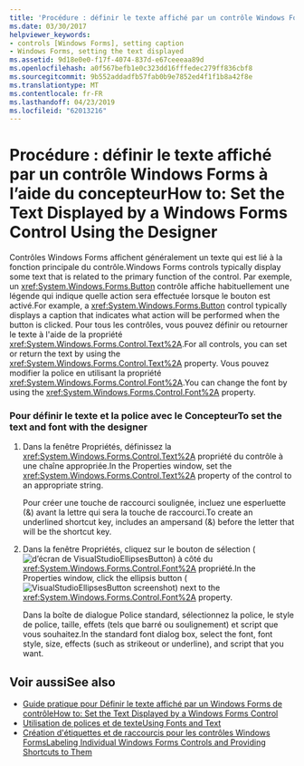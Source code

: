 ```yaml
---
title: 'Procédure : définir le texte affiché par un contrôle Windows Forms à l’aide du concepteur'
ms.date: 03/30/2017
helpviewer_keywords:
- controls [Windows Forms], setting caption
- Windows Forms, setting the text displayed
ms.assetid: 9d18e0e0-f17f-4074-837d-e67ceeeaa89d
ms.openlocfilehash: a0f567befb1e0c323dd16fffedec279ff836cbf8
ms.sourcegitcommit: 9b552addadfb57fab0b9e7852ed4f1f1b8a42f8e
ms.translationtype: MT
ms.contentlocale: fr-FR
ms.lasthandoff: 04/23/2019
ms.locfileid: "62013216"
---
```

# <a name="how-to-set-the-text-displayed-by-a-windows-forms-control-using-the-designer"></a><span data-ttu-id="6c8a7-102">Procédure : définir le texte affiché par un contrôle Windows Forms à l’aide du concepteur</span><span class="sxs-lookup"><span data-stu-id="6c8a7-102">How to: Set the Text Displayed by a Windows Forms Control Using the Designer</span></span>
<span data-ttu-id="6c8a7-103">Contrôles Windows Forms affichent généralement un texte qui est lié à la fonction principale du contrôle.</span><span class="sxs-lookup"><span data-stu-id="6c8a7-103">Windows Forms controls typically display some text that is related to the primary function of the control.</span></span> <span data-ttu-id="6c8a7-104">Par exemple, un <xref:System.Windows.Forms.Button> contrôle affiche habituellement une légende qui indique quelle action sera effectuée lorsque le bouton est activé.</span><span class="sxs-lookup"><span data-stu-id="6c8a7-104">For example, a <xref:System.Windows.Forms.Button> control typically displays a caption that indicates what action will be performed when the button is clicked.</span></span> <span data-ttu-id="6c8a7-105">Pour tous les contrôles, vous pouvez définir ou retourner le texte à l'aide de la propriété <xref:System.Windows.Forms.Control.Text%2A>.</span><span class="sxs-lookup"><span data-stu-id="6c8a7-105">For all controls, you can set or return the text by using the <xref:System.Windows.Forms.Control.Text%2A> property.</span></span> <span data-ttu-id="6c8a7-106">Vous pouvez modifier la police en utilisant la propriété <xref:System.Windows.Forms.Control.Font%2A>.</span><span class="sxs-lookup"><span data-stu-id="6c8a7-106">You can change the font by using the <xref:System.Windows.Forms.Control.Font%2A> property.</span></span>  
  
### <a name="to-set-the-text-and-font-with-the-designer"></a><span data-ttu-id="6c8a7-107">Pour définir le texte et la police avec le Concepteur</span><span class="sxs-lookup"><span data-stu-id="6c8a7-107">To set the text and font with the designer</span></span>  
  
1. <span data-ttu-id="6c8a7-108">Dans la fenêtre Propriétés, définissez la <xref:System.Windows.Forms.Control.Text%2A> propriété du contrôle à une chaîne appropriée.</span><span class="sxs-lookup"><span data-stu-id="6c8a7-108">In the Properties window, set the <xref:System.Windows.Forms.Control.Text%2A> property of the control to an appropriate string.</span></span>  
  
     <span data-ttu-id="6c8a7-109">Pour créer une touche de raccourci soulignée, incluez une esperluette (&) avant la lettre qui sera la touche de raccourci.</span><span class="sxs-lookup"><span data-stu-id="6c8a7-109">To create an underlined shortcut key, includes an ampersand (&) before the letter that will be the shortcut key.</span></span>  
  
2. <span data-ttu-id="6c8a7-110">Dans la fenêtre Propriétés, cliquez sur le bouton de sélection (![d’écran de VisualStudioEllipsesButton](../media/vbellipsesbutton.png "vbEllipsesButton")) à côté du <xref:System.Windows.Forms.Control.Font%2A> propriété.</span><span class="sxs-lookup"><span data-stu-id="6c8a7-110">In the Properties window, click the ellipsis button (![VisualStudioEllipsesButton screenshot](../media/vbellipsesbutton.png "vbEllipsesButton")) next to the <xref:System.Windows.Forms.Control.Font%2A> property.</span></span>  
  
     <span data-ttu-id="6c8a7-111">Dans la boîte de dialogue Police standard, sélectionnez la police, le style de police, taille, effets (tels que barré ou soulignement) et script que vous souhaitez.</span><span class="sxs-lookup"><span data-stu-id="6c8a7-111">In the standard font dialog box, select the font, font style, size, effects (such as strikeout or underline), and script that you want.</span></span>  
  
## <a name="see-also"></a><span data-ttu-id="6c8a7-112">Voir aussi</span><span class="sxs-lookup"><span data-stu-id="6c8a7-112">See also</span></span>

- [<span data-ttu-id="6c8a7-113">Guide pratique pour Définir le texte affiché par un Windows Forms de contrôle</span><span class="sxs-lookup"><span data-stu-id="6c8a7-113">How to: Set the Text Displayed by a Windows Forms Control</span></span>](how-to-set-the-text-displayed-by-a-windows-forms-control.md)
- [<span data-ttu-id="6c8a7-114">Utilisation de polices et de texte</span><span class="sxs-lookup"><span data-stu-id="6c8a7-114">Using Fonts and Text</span></span>](../advanced/using-fonts-and-text.md)
- [<span data-ttu-id="6c8a7-115">Création d'étiquettes et de raccourcis pour les contrôles Windows Forms</span><span class="sxs-lookup"><span data-stu-id="6c8a7-115">Labeling Individual Windows Forms Controls and Providing Shortcuts to Them</span></span>](labeling-individual-windows-forms-controls-and-providing-shortcuts-to-them.md)
